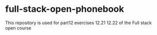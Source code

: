 # full-stack-open-phonebook
This repository is used for part12 exercises 12.21 12.22 of the Full stack open course
